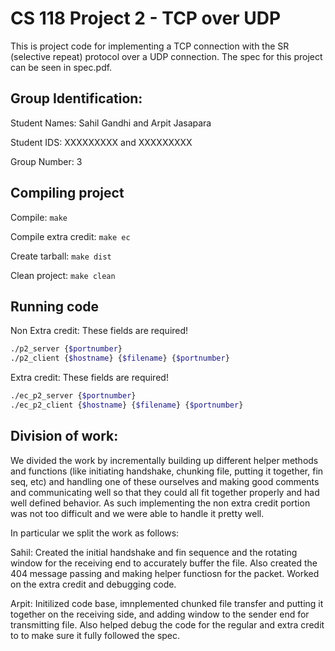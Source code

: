 # CS 118 Project 2 - TCP over UDP

This is project code for implementing a TCP connection with the SR (selective repeat) protocol over a UDP connection. The spec for this project can be seen in spec.pdf.

## Group Identification:
Student Names: Sahil Gandhi and Arpit Jasapara

Student IDS: XXXXXXXXX and XXXXXXXXX

Group Number: 3

## Compiling project

Compile: ` make `

Compile extra credit: ` make ec `

Create tarball:  `make dist`

Clean project: `make clean`

## Running code

Non Extra credit:
These fields are required!
``` bash
./p2_server {$portnumber}
./p2_client {$hostname} {$filename} {$portnumber}
```

Extra credit:
These fields are required!
``` bash
./ec_p2_server {$portnumber}
./ec_p2_client {$hostname} {$filename} {$portnumber}
```

## Division of work:

We divided the work by incrementally building up different helper methods and functions (like initiating handshake, chunking file, putting it together, fin seq, etc) and handling one of these ourselves and making good comments and communicating well so that they could all fit together properly and had well defined behavior. As such implementing the non extra credit portion was not too difficult and we were able to handle it pretty well.

In particular we split the work as follows:

Sahil: Created the initial handshake and fin sequence and the rotating window for the receiving end to accurately buffer the file. Also created the 404 message passing and making helper functiosn for the packet. Worked on the extra credit and debugging code.

Arpit: Initilized code base, imnplemented chunked file transfer and putting it together on the receiving side, and adding window to the sender end for transmitting file. Also helped debug the code for the regular and extra credit to to make sure it fully followed the spec. 